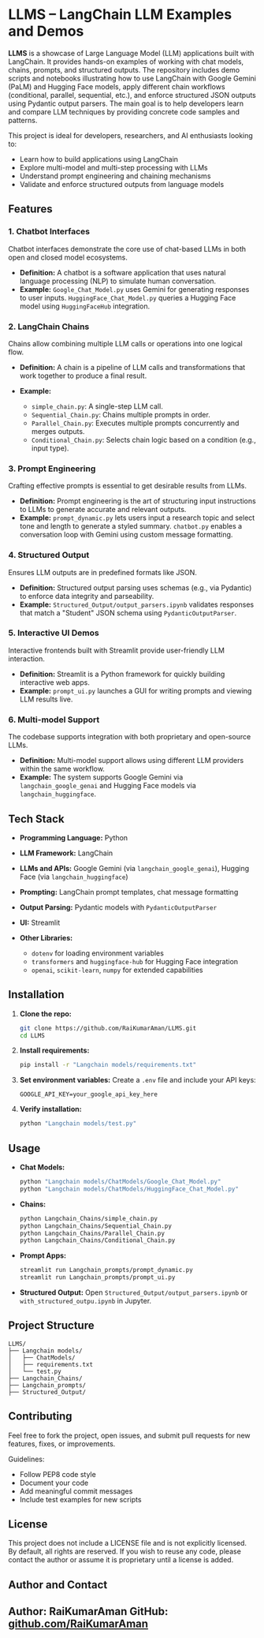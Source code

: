 # LLMS – LangChain LLM Examples and Demos

**LLMS** is a showcase of Large Language Model (LLM) applications built with LangChain. It provides hands-on examples of working with chat models, chains, prompts, and structured outputs. The repository includes demo scripts and notebooks illustrating how to use LangChain with Google Gemini (PaLM) and Hugging Face models, apply different chain workflows (conditional, parallel, sequential, etc.), and enforce structured JSON outputs using Pydantic output parsers. The main goal is to help developers learn and compare LLM techniques by providing concrete code samples and patterns.

This project is ideal for developers, researchers, and AI enthusiasts looking to:

* Learn how to build applications using LangChain
* Explore multi-model and multi-step processing with LLMs
* Understand prompt engineering and chaining mechanisms
* Validate and enforce structured outputs from language models

## Features

### 1. Chatbot Interfaces

Chatbot interfaces demonstrate the core use of chat-based LLMs in both open and closed model ecosystems.

* **Definition:** A chatbot is a software application that uses natural language processing (NLP) to simulate human conversation.
* **Example:** `Google_Chat_Model.py` uses Gemini for generating responses to user inputs. `HuggingFace_Chat_Model.py` queries a Hugging Face model using `HuggingFaceHub` integration.

### 2. LangChain Chains

Chains allow combining multiple LLM calls or operations into one logical flow.

* **Definition:** A chain is a pipeline of LLM calls and transformations that work together to produce a final result.
* **Example:**

  * `simple_chain.py`: A single-step LLM call.
  * `Sequential_Chain.py`: Chains multiple prompts in order.
  * `Parallel_Chain.py`: Executes multiple prompts concurrently and merges outputs.
  * `Conditional_Chain.py`: Selects chain logic based on a condition (e.g., input type).

### 3. Prompt Engineering

Crafting effective prompts is essential to get desirable results from LLMs.

* **Definition:** Prompt engineering is the art of structuring input instructions to LLMs to generate accurate and relevant outputs.
* **Example:** `prompt_dynamic.py` lets users input a research topic and select tone and length to generate a styled summary. `chatbot.py` enables a conversation loop with Gemini using custom message formatting.

### 4. Structured Output

Ensures LLM outputs are in predefined formats like JSON.

* **Definition:** Structured output parsing uses schemas (e.g., via Pydantic) to enforce data integrity and parseability.
* **Example:** `Structured_Output/output_parsers.ipynb` validates responses that match a "Student" JSON schema using `PydanticOutputParser`.

### 5. Interactive UI Demos

Interactive frontends built with Streamlit provide user-friendly LLM interaction.

* **Definition:** Streamlit is a Python framework for quickly building interactive web apps.
* **Example:** `prompt_ui.py` launches a GUI for writing prompts and viewing LLM results live.

### 6. Multi-model Support

The codebase supports integration with both proprietary and open-source LLMs.

* **Definition:** Multi-model support allows using different LLM providers within the same workflow.
* **Example:** The system supports Google Gemini via `langchain_google_genai` and Hugging Face models via `langchain_huggingface`.

## Tech Stack

* **Programming Language:** Python
* **LLM Framework:** LangChain
* **LLMs and APIs:** Google Gemini (via `langchain_google_genai`), Hugging Face (via `langchain_huggingface`)
* **Prompting:** LangChain prompt templates, chat message formatting
* **Output Parsing:** Pydantic models with `PydanticOutputParser`
* **UI:** Streamlit
* **Other Libraries:**

  * `dotenv` for loading environment variables
  * `transformers` and `huggingface-hub` for Hugging Face integration
  * `openai`, `scikit-learn`, `numpy` for extended capabilities

## Installation

1. **Clone the repo:**

   ```bash
   git clone https://github.com/RaiKumarAman/LLMS.git
   cd LLMS
   ```

2. **Install requirements:**

   ```bash
   pip install -r "Langchain models/requirements.txt"
   ```

3. **Set environment variables:**
   Create a `.env` file and include your API keys:

   ```
   GOOGLE_API_KEY=your_google_api_key_here
   ```

4. **Verify installation:**

   ```bash
   python "Langchain models/test.py"
   ```

## Usage

* **Chat Models:**

  ```bash
  python "Langchain models/ChatModels/Google_Chat_Model.py"
  python "Langchain models/ChatModels/HuggingFace_Chat_Model.py"
  ```

* **Chains:**

  ```bash
  python Langchain_Chains/simple_chain.py
  python Langchain_Chains/Sequential_Chain.py
  python Langchain_Chains/Parallel_Chain.py
  python Langchain_Chains/Conditional_Chain.py
  ```

* **Prompt Apps:**

  ```bash
  streamlit run Langchain_prompts/prompt_dynamic.py
  streamlit run Langchain_prompts/prompt_ui.py
  ```

* **Structured Output:**
  Open `Structured_Output/output_parsers.ipynb` or `with_structured_outpu.ipynb` in Jupyter.

## Project Structure

```
LLMS/
├── Langchain models/
│   ├── ChatModels/
│   ├── requirements.txt
│   └── test.py
├── Langchain_Chains/
├── Langchain_prompts/
├── Structured_Output/
```

## Contributing

Feel free to fork the project, open issues, and submit pull requests for new features, fixes, or improvements.

Guidelines:

* Follow PEP8 code style
* Document your code
* Add meaningful commit messages
* Include test examples for new scripts

## License

This project does not include a LICENSE file and is not explicitly licensed. By default, all rights are reserved. If you wish to reuse any code, please contact the author or assume it is proprietary until a license is added.

## Author and Contact

**Author:** RaiKumarAman
**GitHub:** [github.com/RaiKumarAman](https://github.com/RaiKumarAman)
---
